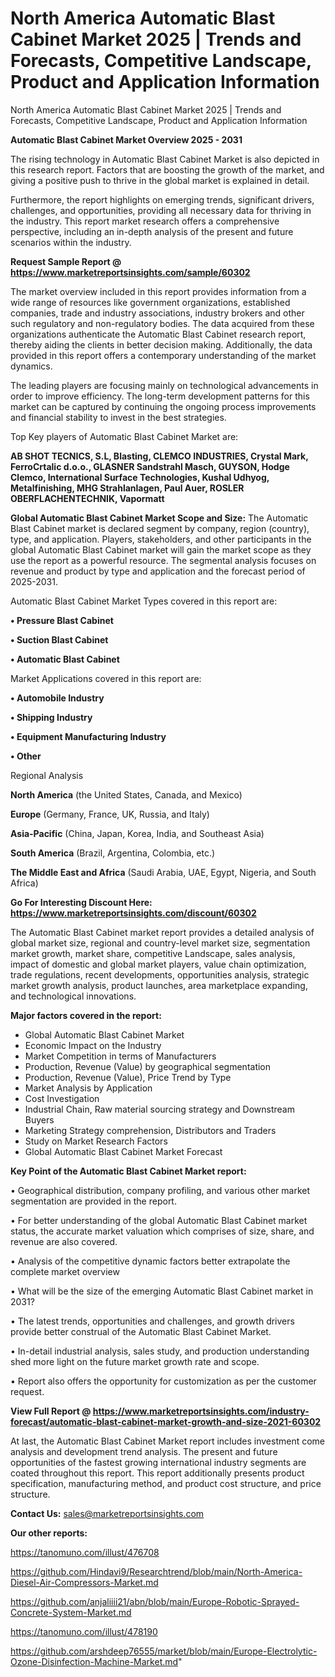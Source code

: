 # North America Automatic Blast Cabinet Market 2025 | Trends and Forecasts, Competitive Landscape, Product and Application Information
North America Automatic Blast Cabinet Market 2025 | Trends and Forecasts, Competitive Landscape, Product and Application Information

<Strong> Automatic Blast Cabinet Market Overview 2025 - 2031</strong>

The rising technology in Automatic Blast Cabinet Market is also depicted in this research report. Factors that are boosting the growth of the market, and giving a positive push to thrive in the global market is explained in detail.

Furthermore, the report highlights on emerging trends, significant drivers, challenges, and opportunities, providing all necessary data for thriving in the industry. This report market research offers a comprehensive perspective, including an in-depth analysis of the present and future scenarios within the industry.

<strong>Request Sample Report @ <a href=https://www.marketreportsinsights.com/sample/60302>https://www.marketreportsinsights.com/sample/60302</a></strong>

The market overview included in this report provides information from a wide range of resources like government organizations, established companies, trade and industry associations, industry brokers and other such regulatory and non-regulatory bodies. The data acquired from these organizations authenticate the Automatic Blast Cabinet research report, thereby aiding the clients in better decision making. Additionally, the data provided in this report offers a contemporary understanding of the market dynamics.

The leading players are focusing mainly on technological advancements in order to improve efficiency. The long-term development patterns for this market can be captured by continuing the ongoing process improvements and financial stability to invest in the best strategies.

Top Key players of Automatic Blast Cabinet Market are:

<strong>AB SHOT TECNICS, S.L, Blasting, CLEMCO INDUSTRIES, Crystal Mark, FerroCrtalic d.o.o., GLASNER Sandstrahl Masch, GUYSON, Hodge Clemco, International Surface Technologies, Kushal Udhyog, Metalfinishing, MHG Strahlanlagen, Paul Auer, ROSLER OBERFLACHENTECHNIK, Vapormatt</strong>

<strong><b>Global Automatic Blast Cabinet Market Scope and Size:</b></strong>
The Automatic Blast Cabinet market is declared segment by company, region (country), type, and application. Players, stakeholders, and other participants in the global Automatic Blast Cabinet market will gain the market scope as they use the report as a powerful resource. The segmental analysis focuses on revenue and product by type and application and the forecast period of 2025-2031.

Automatic Blast Cabinet Market Types covered in this report are:

<strong>• Pressure Blast Cabinet

• Suction Blast Cabinet

• Automatic Blast Cabinet</strong>

Market Applications covered in this report are:

<strong>• Automobile Industry

• Shipping Industry

• Equipment Manufacturing Industry

• Other</strong> 

Regional Analysis

<strong>North America</strong> (the United States, Canada, and Mexico)

<strong>Europe</strong> (Germany, France, UK, Russia, and Italy)

<strong>Asia-Pacific</strong> (China, Japan, Korea, India, and Southeast Asia)

<strong>South America</strong> (Brazil, Argentina, Colombia, etc.)

<strong>The Middle East and Africa</strong> (Saudi Arabia, UAE, Egypt, Nigeria, and South Africa)

<strong>Go For Interesting Discount Here: <a href=https://www.marketreportsinsights.com/discount/60302>https://www.marketreportsinsights.com/discount/60302</a></strong>

The Automatic Blast Cabinet market report provides a detailed analysis of global market size, regional and country-level market size, segmentation market growth, market share, competitive Landscape, sales analysis, impact of domestic and global market players, value chain optimization, trade regulations, recent developments, opportunities analysis, strategic market growth analysis, product launches, area marketplace expanding, and technological innovations.

<strong><b>Major factors covered in the report:</b></strong>
<ul>
  <li>Global Automatic Blast Cabinet Market </li>
  <li>Economic Impact on the Industry</li>
  <li>Market Competition in terms of Manufacturers</li>
  <li>Production, Revenue (Value) by geographical segmentation</li>
  <li>Production, Revenue (Value), Price Trend by Type</li>
  <li>Market Analysis by Application</li>
  <li>Cost Investigation</li>
  <li>Industrial Chain, Raw material sourcing strategy and Downstream Buyers</li>
  <li>Marketing Strategy comprehension, Distributors and Traders</li>
  <li>Study on Market Research Factors</li>
  <li>Global Automatic Blast Cabinet Market Forecast</li>
</ul>

<strong><b>Key Point of the Automatic Blast Cabinet Market report:</b></strong>

• Geographical distribution, company profiling, and various other market segmentation are provided in the report.

• For better understanding of the global Automatic Blast Cabinet market status, the accurate market valuation which comprises of size, share, and revenue are also covered.

• Analysis of the competitive dynamic factors better extrapolate the complete market overview

• What will be the size of the emerging Automatic Blast Cabinet market in 2031?

• The latest trends, opportunities and challenges, and growth drivers provide better construal of the Automatic Blast Cabinet Market.

• In-detail industrial analysis, sales study, and production understanding shed more light on the future market growth rate and scope.

• Report also offers the opportunity for customization as per the customer request.

<strong><b>View Full Report @ <a href=https://www.marketreportsinsights.com/industry-forecast/automatic-blast-cabinet-market-growth-and-size-2021-60302>https://www.marketreportsinsights.com/industry-forecast/automatic-blast-cabinet-market-growth-and-size-2021-60302</a></b></strong>


At last, the Automatic Blast Cabinet Market report includes investment come analysis and development trend analysis. The present and future opportunities of the fastest growing international industry segments are coated throughout this report. This report additionally presents product specification, manufacturing method, and product cost structure, and price structure.

<strong>Contact Us:</strong>
sales@marketreportsinsights.com

<strong>Our other reports:</strong>

<a href=https://tanomuno.com/illust/476708>https://tanomuno.com/illust/476708</a>

<a href=https://github.com/Hindavi9/Researchtrend/blob/main/North-America-Diesel-Air-Compressors-Market.md>https://github.com/Hindavi9/Researchtrend/blob/main/North-America-Diesel-Air-Compressors-Market.md</a>

<a href=https://github.com/anjaliiii21/abn/blob/main/Europe-Robotic-Sprayed-Concrete-System-Market.md>https://github.com/anjaliiii21/abn/blob/main/Europe-Robotic-Sprayed-Concrete-System-Market.md</a>

<a href=https://tanomuno.com/illust/478190>https://tanomuno.com/illust/478190</a>

<a href=https://github.com/arshdeep76555/market/blob/main/Europe-Electrolytic-Ozone-Disinfection-Machine-Market.md>https://github.com/arshdeep76555/market/blob/main/Europe-Electrolytic-Ozone-Disinfection-Machine-Market.md</a>"
